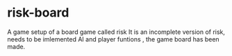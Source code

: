 # risk-board
A game setup of a board game called risk
It is an incomplete version of risk, needs to be imlemented AI and player funtions , the game board has been made.
